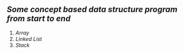 ## *Some concept based data structure program from start to end*
1. *Array*
2. *Linked List* 
3. *Stack*